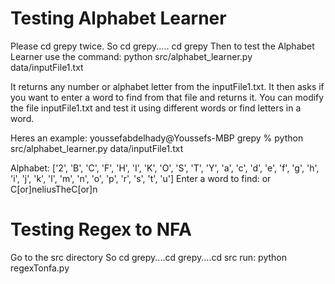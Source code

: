 

# Testing Alphabet Learner 
Please cd grepy twice. So cd grepy..... cd grepy
Then to test the Alphabet Learner use the command: python src/alphabet_learner.py data/inputFile1.txt

It returns any number or alphabet letter from the inputFile1.txt. It then asks if you want to enter a word to find from that file and returns it. You can modify the file inputFile1.txt and test it using different words or find letters in a word. 

Heres an example:
youssefabdelhady@Youssefs-MBP grepy % python src/alphabet_learner.py data/inputFile1.txt

Alphabet: ['2', 'B', 'C', 'F', 'H', 'I', 'K', 'O', 'S', 'T', 'Y', 'a', 'c', 'd', 'e', 'f', 'g', 'h', 'i', 'j', 'k', 'l', 'm', 'n', 'o', 'p', 'r', 's', 't', 'u']
Enter a word to find: or
C[or]neliusTheC[or]n

# Testing Regex to NFA 
Go to the src directory 
So cd grepy....cd grepy....cd src
run: python regexTonfa.py
